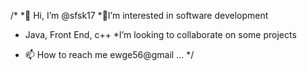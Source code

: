 /*
*👋 Hi, I’m @sfsk17
*👀I’m interested in software development 
* Java, Front End, c++ 
*I’m looking to collaborate on some projects
- 📫 How to reach me ewge56@gmail ...
*/
